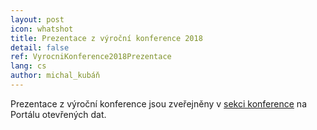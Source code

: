 ```yaml
---
layout: post
icon: whatshot
title: Prezentace z výroční konference 2018
detail: false
ref: VyrocniKonference2018Prezentace
lang: cs
author: michal_kubáň
---
```


Prezentace z výroční konference jsou zveřejněny v [sekci konference](https://opendata.gov.cz/edu:konference:2018#výroční_konference_otevřená_data_ve_veřejné_správě_2018) na Portálu otevřených dat.
